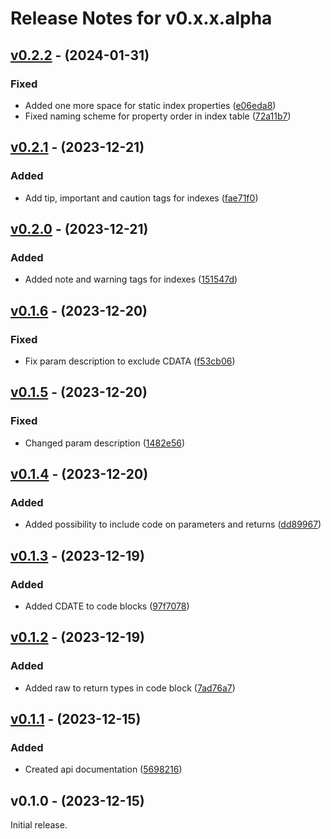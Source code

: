 # Release Notes for v0.x.x.alpha

## [v0.2.2](https://github.com/The-FireHub-Project/Documentor/compare/v0.2.1...v0.2.2) - (2024-01-31)

### Fixed
- Added one more space for static index properties ([e06eda8](https://github.com/The-FireHub-Project/Documentor/commit/e06eda8))
- Fixed naming scheme for property order in index table ([72a11b7](https://github.com/The-FireHub-Project/Documentor/commit/72a11b7))

## [v0.2.1](https://github.com/The-FireHub-Project/Documentor/compare/v0.2.0...v0.2.1) - (2023-12-21)

### Added
- Add tip, important and caution tags for indexes ([fae71f0](https://github.com/The-FireHub-Project/Documentor/commit/fae71f0))

## [v0.2.0](https://github.com/The-FireHub-Project/Documentor/compare/v0.1.6...v0.2.0) - (2023-12-21)

### Added
- Added note and warning tags for indexes ([151547d](https://github.com/The-FireHub-Project/Documentor/commit/151547d))

## [v0.1.6](https://github.com/The-FireHub-Project/Documentor/compare/v0.1.5...v0.1.6) - (2023-12-20)

### Fixed
- Fix param description to exclude CDATA ([f53cb06](https://github.com/The-FireHub-Project/Documentor/commit/f53cb06))

## [v0.1.5](https://github.com/The-FireHub-Project/Documentor/compare/v0.1.4...v0.1.5) - (2023-12-20)

### Fixed
- Changed param description ([1482e56](https://github.com/The-FireHub-Project/Documentor/commit/1482e56))

## [v0.1.4](https://github.com/The-FireHub-Project/Documentor/compare/v0.1.3...v0.1.4) - (2023-12-20)

### Added
- Added possibility to include code on parameters and returns ([dd89967](https://github.com/The-FireHub-Project/Documentor/commit/dd89967))

## [v0.1.3](https://github.com/The-FireHub-Project/Documentor/compare/v0.1.2...v0.1.3) - (2023-12-19)

### Added
- Added CDATE to code blocks ([97f7078](https://github.com/The-FireHub-Project/Documentor/commit/97f7078))

## [v0.1.2](https://github.com/The-FireHub-Project/Documentor/compare/v0.1.1...v0.1.2) - (2023-12-19)

### Added
- Added raw to return types in code block ([7ad76a7](https://github.com/The-FireHub-Project/Documentor/commit/7ad76a7))

## [v0.1.1](https://github.com/The-FireHub-Project/Documentor/compare/v0.1.0...v0.1.1) - (2023-12-15)

### Added
- Created api documentation ([5698216](https://github.com/The-FireHub-Project/Documentor/commit/5698216))

## v0.1.0 - (2023-12-15)

Initial release.